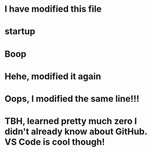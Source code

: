 # I have modified this file
# startup
# Boop

# Hehe, modified it again


# Oops, I modified the same line!!!

# TBH, learned pretty much zero I didn't already know about GitHub. VS Code is cool though!